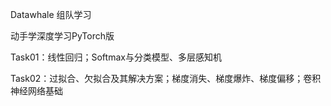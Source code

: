 Datawhale 组队学习

动手学深度学习PyTorch版

Task01：线性回归；Softmax与分类模型、多层感知机

Task02：过拟合、欠拟合及其解决方案；梯度消失、梯度爆炸、梯度偏移；卷积神经网络基础

